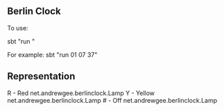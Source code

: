 Berlin Clock
------------

To use:

sbt "run <hour> <minute> <second>"

For example:
sbt "run 01 07 37"

Representation
--------------

R - Red net.andrewgee.berlinclock.Lamp
Y - Yellow net.andrewgee.berlinclock.Lamp
\# - Off net.andrewgee.berlinclock.Lamp
